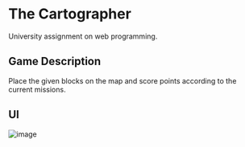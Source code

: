 # The Cartographer
University assignment on web programming.

## Game Description
Place the given blocks on the map and score points according to the current missions.

## UI
![image](https://github.com/orkaagi/the-cartographer/assets/64084725/e3bc6376-a171-4d02-bb7b-9f1306f94b3e)
